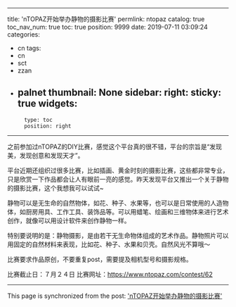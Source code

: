 
---
title: 'nTOPAZ开始举办静物的摄影比赛'
permlink: ntopaz
catalog: true
toc_nav_num: true
toc: true
position: 9999
date: 2019-07-11 03:09:24
categories:
- cn
tags:
- cn
- sct
- zzan
- palnet
thumbnail: None
sidebar:
    right:
        sticky: true
widgets:
    -
        type: toc
        position: right
---


之前参加过nTOPAZ的DIY比赛，感觉这个平台真的很不错，平台的宗旨是“发现美，发现创意和发现天才”。

平台近期还组织过很多比赛，比如插画、黄金时刻的摄影比赛，这些都非常专业，只是欣赏一下作品都会让人有眼前一亮的感觉。昨天发现平台又推出一个关于静物的摄影比赛，这个我想我可以试试~

静物可以是无生命的自然物体，如花、种子、水果等，也可以是日常使用的人造物体，如厨房用具、工作工具、装饰品等。可以用蜡笔、绘画和三维物体来进行艺术创作，就像可以用设计软件来创作静物一样。

特别要说明的是：静物摄影，是由若干无生命物体组成的艺术作品。静物照片可以用固定的自然材料来表现，比如花、种子、水果和贝壳。自然风光不算哦～

比赛要求作品原创，不要重复post，需要提及相机型号和摄影规格。

比赛截止日：７月２４日
比赛网址：https://www.ntopaz.com/contest/62

- - -

This page is synchronized from the post: ['nTOPAZ开始举办静物的摄影比赛'](https://steemit.com/@andrewma/ntopaz)
